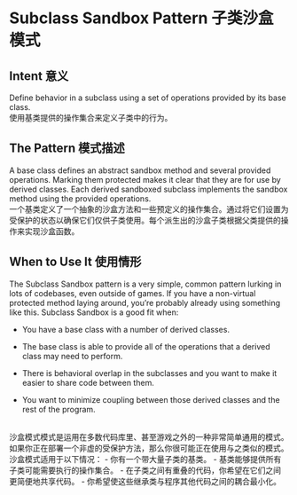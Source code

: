 # Subclass Sandbox Pattern 子类沙盒模式

## Intent 意义

Define behavior in a subclass using a set of operations provided by its base class.
<br>
使用基类提供的操作集合来定义子类中的行为。



## The Pattern 模式描述

A base class defines an abstract sandbox method and several provided operations. Marking them protected makes it clear that they are for use by derived classes. Each derived sandboxed subclass implements the sandbox method using the provided operations.
<br>
一个基类定义了一个抽象的沙盒方法和一些预定义的操作集合。通过将它们设置为受保护的状态以确保它们仅供子类使用。每个派生出的沙盒子类根据父类提供的操作来实现沙盒函数。



## When to Use It 使用情形

The Subclass Sandbox pattern is a very simple, common pattern lurking in lots of codebases, even outside of games. If you have a non-virtual protected method laying around, you’re probably already using something like this. Subclass Sandbox is a good fit when:

- You have a base class with a number of derived classes.

- The base class is able to provide all of the operations that a derived class may need to perform.

- There is behavioral overlap in the subclasses and you want to make it easier to share code between them.

- You want to minimize coupling between those derived classes and the rest of the program.
<br>
沙盒模式模式是运用在多数代码库里、甚至游戏之外的一种非常简单通用的模式。如果你正在部署一个非虚的受保护方法，那么你很可能正在使用与之类似的模式。沙盒模式适用于以下情况：
- 你有一个带大量子类的基类。
- 基类能够提供所有子类可能需要执行的操作集合。
- 在子类之间有重叠的代码，你希望在它们之间更简便地共享代码。
- 你希望使这些继承类与程序其他代码之间的耦合最小化。



